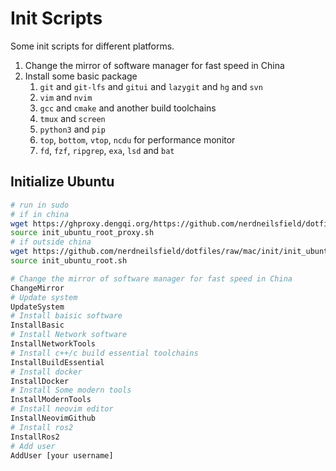 # Init Scripts

Some init scripts for different platforms.

1. Change the mirror of software manager for fast speed in China
2. Install some basic package
   1. `git` and `git-lfs` and `gitui` and `lazygit` and `hg` and `svn`
   2. `vim` and `nvim`
   3. `gcc` and `cmake` and another build toolchains
   4. `tmux` and `screen`
   5. `python3` and `pip`
   6. `top`, `bottom`, `vtop`, `ncdu` for performance monitor
   7. `fd`, `fzf`, `ripgrep`, `exa`, `lsd` and `bat`

## Initialize Ubuntu

```bash
# run in sudo
# if in china
wget https://ghproxy.dengqi.org/https://github.com/nerdneilsfield/dotfiles/raw/mac/init/init_ubuntu_root_proxy.sh
source init_ubuntu_root_proxy.sh
# if outside china
wget https://github.com/nerdneilsfield/dotfiles/raw/mac/init/init_ubuntu_root.sh
source init_ubuntu_root.sh

# Change the mirror of software manager for fast speed in China
ChangeMirror
# Update system
UpdateSystem
# Install baisic software
InstallBasic
# Install Network software
InstallNetworkTools
# Install c++/c build essential toolchains
InstallBuildEssential
# Install docker
InstallDocker
# Install Some modern tools
InstallModernTools
# Install neovim editor
InstallNeovimGithub
# Install ros2
InstallRos2
# Add user
AddUser [your username]
```

